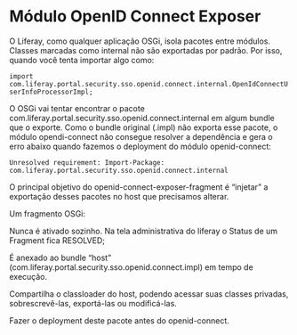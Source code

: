 Módulo OpenID Connect Exposer
==============================

O Liferay, como qualquer aplicação OSGi, isola pacotes entre módulos. Classes marcadas como internal não são exportadas por padrão. Por isso, quando você tenta importar algo como:

`import com.liferay.portal.security.sso.openid.connect.internal.OpenIdConnectUserInfoProcessorImpl;`

O OSGi vai tentar encontrar o pacote com.liferay.portal.security.sso.openid.connect.internal em algum bundle que o exporte. Como o bundle original (.impl) não exporta esse pacote, o módulo opendi-connect não consegue resolver a dependência e gera o erro abaixo quando fazemos o deployment do módulo openid-connect:

`Unresolved requirement: Import-Package: com.liferay.portal.security.sso.openid.connect.internal`

O principal objetivo do openid-connect-exposer-fragment é “injetar” a exportação desses pacotes no host que precisamos alterar.

Um fragmento OSGi:

Nunca é ativado sozinho. Na tela administrativa do liferay o Status de um Fragment fica RESOLVED;

É anexado ao bundle “host” (com.liferay.portal.security.sso.openid.connect.impl) em tempo de execução.

Compartilha o classloader do host, podendo acessar suas classes privadas, sobrescrevê-las, exportá-las ou modificá-las.

Fazer o deployment deste pacote antes do openid-connect.
